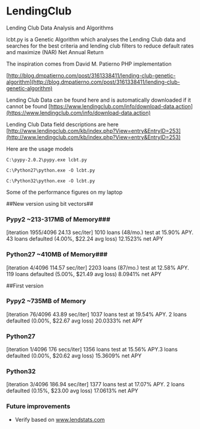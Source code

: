 LendingClub
===========

Lending Club Data Analysis and Algorithms

lcbt.py is a Genetic Algorithm which analyses the Lending Club data and searches for the best criteria and lending club filters to reduce default rates and maximize (NAR) Net Annual Return

The inspiration comes from David M. Patierno PHP implementation

[http://blog.dmpatierno.com/post/3161338411/lending-club-genetic-algorithm](http://blog.dmpatierno.com/post/3161338411/lending-club-genetic-algorithm)

Lending Club Data can be found here and is automatically downloaded if it cannot be found [https://www.lendingclub.com/info/download-data.action](https://www.lendingclub.com/info/download-data.action)

Lending Club Data field descriptions are here [http://www.lendingclub.com/kb/index.php?View=entry&EntryID=253](http://www.lendingclub.com/kb/index.php?View=entry&EntryID=253)

Here are the usage models

```
C:\pypy-2.0.2\pypy.exe lcbt.py

C:\Python27\python.exe -O lcbt.py

C:\Python32\python.exe -O lcbt.py
```

Some of the performance figures on my laptop

##New version using bit vectors##
### Pypy2 ~213-317MB of Memory### 
[iteration 1955/4096 24.13 sec/iter] 1010 loans (48/mo.) test at 15.90% APY. 43 loans defaulted (4.00%, $22.24 avg loss) 12.1523% net APY

### Python27 ~410MB of Memory###
[iteration 4/4096 114.57 sec/iter] 2203 loans (87/mo.) test at 12.58% APY. 119 loans defaulted (5.00%, $21.49 avg loss) 8.0941% net APY

##First version 
### Pypy2 ~735MB of Memory ###
[iteration 76/4096 43.89 sec/iter] 1037 loans test at 19.54% APY. 2 loans defaulted (0.00%, $22.67 avg loss) 20.0333% net APY

### Python27 ###
[iteration 1/4096 176 secs/iter] 1356 loans test at 15.56% APY.3 loans defaulted (0.00%, $20.62 avg loss) 15.3609% net APY

### Python32 ###
[iteration 3/4096 186.94 sec/iter] 1377 loans test at 17.07% APY. 2 loans defaulted (0.15%, $23.00 avg loss) 17.0613% net APY

### Future improvements  ###
- Verify based on www.lendstats.com
